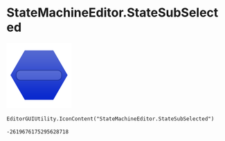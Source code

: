 # StateMachineEditor.StateSubSelected
![](/img/StateMachineEditor.StateSubSelected.png)

``` CSharp
EditorGUIUtility.IconContent("StateMachineEditor.StateSubSelected")
```
```
-2619676175295628718
```

